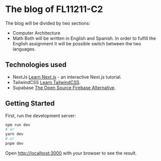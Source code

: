 # The blog of FL11211-C2

The blog will be divided by two sections:
- Computer Architecture
- Math
Both will be written in English and Spanish. In order to fulfill the English assignment it will be possible switch between the two languages.  

## Technologies used
- NextJs [Learn Next.js](https://nextjs.org/learn) - an interactive Next.js tutorial.
- TailwindCSS [Learn TailwindCSS](https://tailwindcss.com/docs/installation).
- Supabase [The Open Source Firebase Alternative](https://supabase.com/).

## Getting Started

First, run the development server:

```bash
npm run dev
# or
yarn dev
# or
pnpm dev
```

Open [http://localhost:3000](http://localhost:3000) with your browser to see the result.
